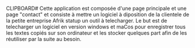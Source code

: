 CLIPBOARD# Cette application est composée d'une page principale et une page "contact" et consiste à mettre un logiciel à diposition de la clientele de la petite entreprise Afrik statup un outil à telecharger. Le but est de telecharger un logiciel en version windows et maCos pour enregistrer tous les textes copiés sur son ordinateur et les stocker quelques part afin de les réutiliser par la suite au besoin.
